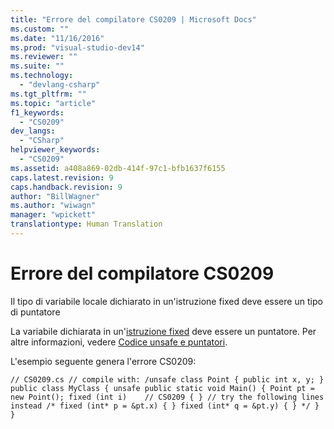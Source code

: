 ```yaml
---
title: "Errore del compilatore CS0209 | Microsoft Docs"
ms.custom: ""
ms.date: "11/16/2016"
ms.prod: "visual-studio-dev14"
ms.reviewer: ""
ms.suite: ""
ms.technology: 
  - "devlang-csharp"
ms.tgt_pltfrm: ""
ms.topic: "article"
f1_keywords: 
  - "CS0209"
dev_langs: 
  - "CSharp"
helpviewer_keywords: 
  - "CS0209"
ms.assetid: a408a869-02db-414f-97c1-bfb1637f6155
caps.latest.revision: 9
caps.handback.revision: 9
author: "BillWagner"
ms.author: "wiwagn"
manager: "wpickett"
translationtype: Human Translation
---
```

# Errore del compilatore CS0209
Il tipo di variabile locale dichiarato in un'istruzione fixed deve essere un tipo di puntatore  
  
 La variabile dichiarata in un'[istruzione fixed](../../csharp/language-reference/keywords/fixed-statement.md) deve essere un puntatore. Per altre informazioni, vedere [Codice unsafe e puntatori](../../csharp/programming-guide/unsafe-code-pointers/index.md).  
  
 L'esempio seguente genera l'errore CS0209:  
  
```  
// CS0209.cs // compile with: /unsafe class Point { public int x, y; } public class MyClass { unsafe public static void Main() { Point pt = new Point(); fixed (int i)    // CS0209 { } // try the following lines instead /* fixed (int* p = &pt.x) { } fixed (int* q = &pt.y) { } */ } }  
```